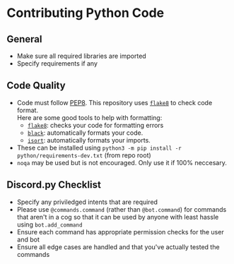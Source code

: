 # Contributing Python Code

## General

- Make sure all required libraries are imported
- Specify requirements if any

## Code Quality

- Code must follow [PEP8](https://www.python.org/dev/peps/pep-0008/). This repository uses [`flake8`](https://flake8.pycqa.org/en/latest/) to check code format.   
  Here are some good tools to help with formatting:
  - [`flake8`](https://flake8.pycqa.org/en/latest/): checks your code for formatting errors
  - [`black`](https://pypi.org/project/black): automatically formats your code. 
  - [`isort`](https://pypi.org/project/isort): automatically formats your imports.
- These can be installed using `python3 -m pip install -r python/requirements-dev.txt` (from repo root)
- `noqa` may be used but is not encouraged. Only use it if 100% neccesary.

## Discord.py Checklist

- Specify any priviledged intents that are required
- Please use `@commands.command` (rather than `@bot.command`)
  for commands that aren't in a cog so that it can be used by
  anyone with least hassle using `bot.add_command`
- Ensure each command has appropriate permission checks for the user and bot
- Ensure all edge cases are handled and that you've actually tested the commands
